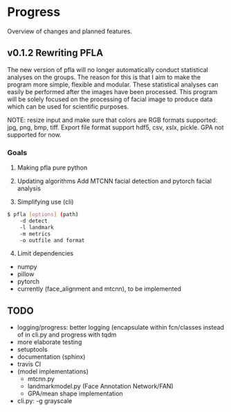 # Progress

Overview of changes and planned features.

## v0.1.2 Rewriting PFLA

The new version of pfla will no longer automatically conduct statistical
analyses on the groups. The reason for this is that I aim to make the program
more simple, flexible and modular. These statistical analyses can easily be
performed after the images have been processed. This program will be solely
focused on the processing of facial image to produce data which can be used for
scientific purposes.

NOTE: resize input and make sure that colors are RGB formats supported: jpg,
png, bmp, tiff. Export file format support hdf5, csv, xslx, pickle. GPA not
supported for now.

### Goals

1. Making pfla pure python

2. Updating algorithms
	Add MTCNN facial detection and pytorch facial analysis

3. Simplifying use (cli)

```bash
$ pfla [options] (path)
	-d detect
	-l landmark
	-m metrics
	-o outfile and format
```

4. Limit dependencies

- numpy
- pillow
- pytorch
- currently (face\_alignment and mtcnn), to be implemented

## TODO

- logging/progress: better logging (encapsulate within fcn/classes
	instead of in cli.py and progress with tqdm
- more elaborate testing
- setuptools
- documentation (sphinx)
- travis CI
- (model implementations)
	* mtcnn.py
	* landmarkmodel.py (Face Annotation Network/FAN)
	* GPA/mean shape implementation
- cli.py: -g grayscale
